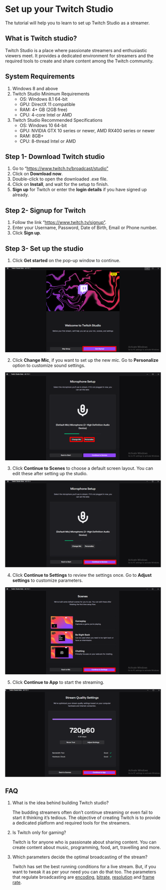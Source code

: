 # Set up your Twitch Studio 

The tutorial will help you to learn to set up Twitch Studio as a streamer. 

## What is Twitch studio?
Twitch Studio is a place where passionate streamers and enthusiastic viewers meet. 
It provides a dedicated environment for streamers and the required tools to create and share content among the Twitch community.

## System Requirements
1. Windows 8 and above
2. Twitch Studio Minimum Requirements
    * OS: Windows 8.1 64-bit
    * GPU: DirectX 11 compatible
    * RAM: 4+ GB (2GB free)
    * CPU: 4-core Intel or AMD
3. Twitch Studio Recommended Specifications
   * OS: Windows 10 64-bit
   * GPU: NVIDIA GTX 10 series or newer, AMD RX400 series or newer
   * RAM: 8GB+
   * CPU: 8-thread Intel or AMD

## Step 1- Download Twitch studio
1. Go to “https://www.twitch.tv/broadcast/studio”
2. Click on **Download now**.
3. Double-click to open the downloaded .exe file.
4. Click on **Install**, and wait for the setup to finish.
5. **Sign up** for Twitch or enter the **login details** if you have signed up already.

## Step 2- Signup for Twitch
1. Follow the link “https://www.twitch.tv/signup”.
2. Enter your Username, Password, Date of Birth, Email or Phone number.
3. Click **Sign up**.

## Step 3- Set up the studio
1. Click **Get started** on the pop-up window to continue. 

![get started](https://github.com/akshayakolay/Portfolio/blob/main/Tutorials/Images/get%20started.png)

2. Click **Change Mic**, if you want to set up the new mic. Go to **Personalize** option to customize sound settings. 

![change mic](https://github.com/akshayakolay/Portfolio/blob/main/Tutorials/Images/change%20mic.png)

3. Click **Continue to Scenes** to choose a default screen layout. You can edit these after setting up the studio.

![continue to scenes](https://github.com/akshayakolay/Portfolio/blob/main/Tutorials/Images/continue%20to%20scenes.png)

4. Click **Continue to Settings** to review the settings once. Go to **Adjust settings** to customize parameters.

![continue to settings](https://github.com/akshayakolay/Portfolio/blob/main/Tutorials/Images/continue%20to%20settings.png)

5. Click **Continue to App** to start the streaming.

![continue to app](https://github.com/akshayakolay/Portfolio/blob/main/Tutorials/Images/continue%20to%20app.png)

## FAQ
1. What is the idea behind building Twitch studio?
    
    The budding streamers often don’t continue streaming or even fail to start it thinking it’s tedious. 
    The objective of creating Twitch is to provide a dedicated platform and required tools for the streamers.

2. Is Twitch only for gaming?
   
   Twitch is for anyone who is passionate about sharing content. You can create content about music, programming, food, art, travelling and more. 

3. Which parameters decide the optimal broadcasting of the stream?
   
   Twitch has set the best running conditions for a live stream. But, if you want to tweak it as per your need you can do that too. The parameters that regulate          broadcasting are [encoding](https://github.com/akshayakolay/Portfolio/blob/main/Tutorials/know%20more.md#1-what-is-encoding), [bitrate](https://github.com/akshayakolay/Portfolio/blob/main/Tutorials/know%20more.md#2-what-is-bitrate), [resolution](https://github.com/akshayakolay/Portfolio/blob/main/Tutorials/know%20more.md#3-how-does-resolution-affects-the-streaming) and [frame rate](https://github.com/akshayakolay/Portfolio/blob/main/Tutorials/know%20more.md#4-what-are-scenes). 














